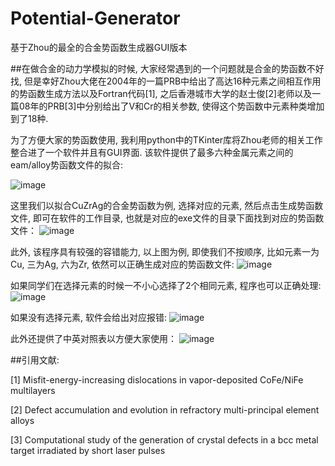 # Potential-Generator
基于Zhou的最全的合金势函数生成器GUI版本

##在做合金的动力学模拟的时候, 大家经常遇到的一个问题就是合金的势函数不好找, 但是幸好Zhou大佬在2004年的一篇PRB中给出了高达16种元素之间相互作用的势函数生成方法以及Fortran代码[1], 之后香港城市大学的赵士俊[2]老师以及一篇08年的PRB[3]中分别给出了V和Cr的相关参数, 使得这个势函数中元素种类增加到了18种.

为了方便大家的势函数使用, 我利用python中的TKinter库将Zhou老师的相关工作整合进了一个软件并且有GUI界面. 该软件提供了最多六种金属元素之间的eam/alloy势函数文件的拟合:

![image](https://github.com/JunHuaBai96/Potential-Generator/assets/102909786/10ea3aab-2fd5-41c8-af04-4826e53c31c8)

这里我们以拟合CuZrAg的合金势函数为例, 选择对应的元素, 然后点击生成势函数文件, 即可在软件的工作目录, 也就是对应的exe文件的目录下面找到对应的势函数文件：
![image](https://github.com/JunHuaBai96/Potential-Generator/assets/102909786/3336e42d-e4c1-45f8-83e1-c83040828579)
    
此外, 该程序具有较强的容错能力, 以上图为例, 即使我们不按顺序, 比如元素一为Cu, 三为Ag, 六为Zr, 依然可以正确生成对应的势函数文件:
![image](https://github.com/JunHuaBai96/Potential-Generator/assets/102909786/246b4ce2-bfeb-4354-85d2-b70cc3b857c5)

如果同学们在选择元素的时候一不小心选择了2个相同元素, 程序也可以正确处理:
![image](https://github.com/JunHuaBai96/Potential-Generator/assets/102909786/d4074505-1de8-4dc5-9f18-547d180679f4)

如果没有选择元素, 软件会给出对应报错:
![image](https://github.com/JunHuaBai96/Potential-Generator/assets/102909786/2530c506-7631-40d3-8628-45d89b03aa3f)

此外还提供了中英对照表以方便大家使用：
![image](https://github.com/JunHuaBai96/Potential-Generator/assets/102909786/48aef8f5-3941-4ed4-bc53-547e4be24d87)

##引用文献:

[1] Misfit-energy-increasing dislocations in vapor-deposited CoFe/NiFe multilayers

[2] Defect accumulation and evolution in refractory multi-principal element alloys

[3] Computational study of the generation of crystal defects in a bcc metal target irradiated by short laser pulses  
